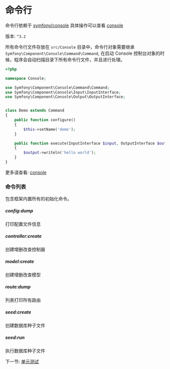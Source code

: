 # 命令行

命令行依赖于 [symfony/console](https://github.com/symfony/console) 具体操作可以查看 [console](http://symfony.com/doc/current/console.html)

版本: `^3.2`

所有命令行文件存放在 `src/Console` 目录中，命令行对象需要继承 `Symfony\Component\Console\Command\Command`, 在启动 Console 控制台对象的时候，程序会自动扫描目录下所有命令行文件，并且进行处理。
 
```php
<?php

namespace Console;

use Symfony\Component\Console\Command\Command;
use Symfony\Component\Console\Input\InputInterface;
use Symfony\Component\Console\Output\OutputInterface;


class Demo extends Command
{
    public function configure()
    {
        $this->setName('demo');
    }

    public function execute(InputInterface $input, OutputInterface $output)
    {
        $output->writeln('hello world');
    }
}
```

更多请查看: [console](http://symfony.com/doc/current/console.html)

### 命令列表

包含框架内置所有的初始化命令。

##### config:dump

打印配置文件信息

##### controller:create

创建增删改查控制器

##### model:create

创建增删改查模型

##### route:dump

列表打印所有路由

##### seed:create

创建数据库种子文件

##### seed:run

执行数据库种子文件

下一节: [单元测试](3-6-testcase.md)
